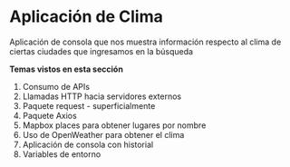 # Aplicación de Clima
Aplicación de consola que nos muestra información respecto al clima de ciertas ciudades que ingresamos en la búsqueda

**Temas vistos en esta sección**
1.  Consumo de APIs
2.  Llamadas HTTP hacia servidores externos
3.  Paquete request - superficialmente
4.  Paquete Axios
5.  Mapbox places para obtener lugares por nombre
6.  Uso de OpenWeather para obtener el clima
7.  Aplicación de consola con historial    
8.  Variables de entorno
